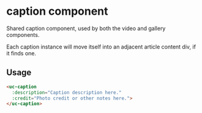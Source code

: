 # caption component

Shared caption component, used by both the video and gallery components. 

Each caption instance will move itself into an adjacent article content div, if it finds one. 

## Usage

```html
<uc-caption 
  :description="Caption description here."
  :credit="Photo credit or other notes here.">
</uc-caption>
```
